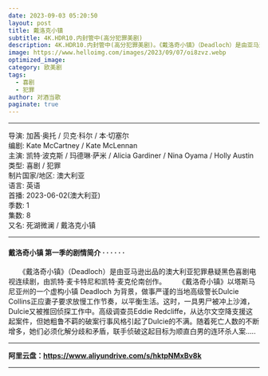 ```yaml
---
date: 2023-09-03 05:20:50
layout: post
title: 戴洛克小镇
subtitle: 4K.HDR10.内封管中(高分犯罪美剧)
description: 4K.HDR10.内封管中(高分犯罪美剧)。《戴洛奇小镇》（Deadloch）是由亚马逊出品的澳大利亚犯罪悬疑黑色喜剧电视连续剧，由凯特·麦卡特尼和凯特·麦克伦南创作...
image: https://www.helloimg.com/images/2023/09/07/oi8zvz.webp
optimized_image: 
category: 欧美剧
tags:
  - 喜剧
  - 犯罪
author: 对酒当歌
paginate: true
---
```


---

导演: 加茜·奥托 / 贝克·科尔 / 本·切塞尔  
编剧: Kate McCartney / Kate McLennan  
主演: 凯特·波克斯 / 玛德琳·萨米 / Alicia Gardiner / Nina Oyama / Holly Austin  
类型: 喜剧 / 犯罪  
制片国家/地区: 澳大利亚  
语言: 英语  
首播: 2023-06-02(澳大利亚)  
季数: 1  
集数: 8  
又名: 死湖微澜 / 戴洛克小镇  

---

#### 戴洛奇小镇 第一季的剧情简介 · · · · · ·

　　《戴洛奇小镇》（Deadloch）是由亚马逊出品的澳大利亚犯罪悬疑黑色喜剧电视连续剧，由凯特·麦卡特尼和凯特·麦克伦南创作。
　　《戴洛奇小镇》以塔斯马尼亚州的一个虚构小镇 Deadloch 为背景，做事严谨的当地高级警长Dulcie Collins正应妻子要求放慢工作节奏，以平衡生活。这时，一具男尸被冲上沙滩，Dulcie又被推回侦探工作中。高级调查员Eddie Redcliffe，从达尔文空降支援这起案件，但她粗鲁不羁的破案行事风格引起了Dulcie的不满。随着死亡人数的不断增多，她们必须化解分歧和矛盾，联手侦破这起目标为顺直白男的连环杀人案.....  

---

**阿里云盘：<https://www.aliyundrive.com/s/hktpNMxBv8k>**

---
